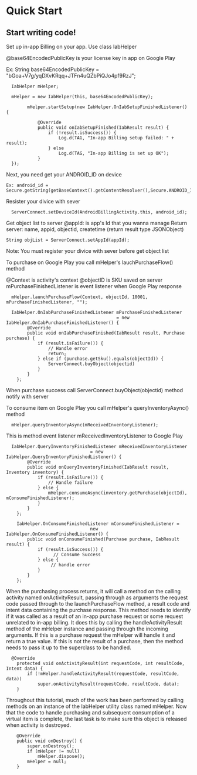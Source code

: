 <!--- Copyright (c) 2014 Bui Tuan Anh. See the file LICENSE for copying permission. -->
Quick Start
==========


Start writing code!
--------------------------

Set up in-app Billing on your app. Use class IabHelper

@base64EncodedPublicKey is your license key in app on Google Play

Ex: String base64EncodedPublicKey = "bGoa+V7g/yqDXvKRqq+JTFn4uQZbPiQJo4pf9RzJ";

```
  IabHelper mHelper;

  mHelper = new IabHelper(this, base64EncodedPublicKey);
    
    	mHelper.startSetup(new IabHelper.OnIabSetupFinishedListener() {

			@Override
			public void onIabSetupFinished(IabResult result) {
				if (!result.isSuccess()) {
					Log.d(TAG, "In-app Billing setup failed: " + result);
				} else              
					Log.d(TAG, "In-app Billing is set up OK");
			}
  });
```

Next, you need get your ANDROID_ID on device 

```
Ex: android_id = Secure.getString(getBaseContext().getContentResolver(),Secure.ANDROID_ID);
```

Resister your divice with sever 
```
  ServerConnect.setDeviceId(AndroidBillingActivity.this, android_id); 
```

Get object list to server
@appId: is app's Id that you wanna manage
Return server: name, appid, objectid, createtime (return result type JSONObject)
```
String objList = ServerConnect.setAppId(appId);
```

Note: You must register your divice with sever  before get object list

To purchase on Google Play you call mHelper's lauchPurchaseFlow() method 

@Context is activity's context
@objectID is SKU saved on server
mPurchaseFinishedListener is event listener when Google Play response

```
  mHelper.launchPurchaseFlow(Context, objectId, 10001, mPurchaseFinishedListener, "");
  
  IabHelper.OnIabPurchaseFinishedListener mPurchaseFinishedListener 
						                  = new IabHelper.OnIabPurchaseFinishedListener() {
		@Override
		public void onIabPurchaseFinished(IabResult result, Purchase purchase) {
			if (result.isFailure()) {
				// Handle error
				return;
			} else if (purchase.getSku().equals(objectId)) {
				ServerConnect.buyObject(objectid)
			}     
		}
	};
```
When purchase success call ServerConnect.buyObject(objectid) method notify with server

To consume item on Google Play you call mHelper's queryInventoryAsync() method 
```
  mHelper.queryInventoryAsync(mReceivedInventoryListener);
```
This is method event listener mReceivedInventoryListener to Google Play
```
  IabHelper.QueryInventoryFinishedListener mReceivedInventoryListener 
								= new IabHelper.QueryInventoryFinishedListener() {
		@Override
		public void onQueryInventoryFinished(IabResult result, Inventory inventory) {
			if (result.isFailure()) {
				// Handle failure
			} else {
				mHelper.consumeAsync(inventory.getPurchase(objectId), mConsumeFinishedListener);
			}
		}
	};
	
	IabHelper.OnConsumeFinishedListener mConsumeFinishedListener =
								new IabHelper.OnConsumeFinishedListener() {
		public void onConsumeFinished(Purchase purchase, IabResult result) {
			if (result.isSuccess()) {		 
			      // Consume Success
			} else {
		         // handle error
			}
		}
	};
```

When the purchasing process returns, it will call a method on the calling activity named onActivityResult, 
passing through as arguments the request code passed through to the launchPurchaseFlow method, 
a result code and intent data containing the purchase response. This method needs to identify if it was 
called as a result of an in-app purchase request or some request unrelated to in-app billing. 
It does this by calling the handleActivityResult method of the mHelper instance and passing through the 
incoming arguments. If this is a purchase request the mHelper will handle it and return a true value. 
If this is not the result of a purchase, then the method needs to pass it up to the superclass to be handled. 
```
  @Override
	protected void onActivityResult(int requestCode, int resultCode, Intent data) {
		if (!mHelper.handleActivityResult(requestCode, resultCode, data)) 
			super.onActivityResult(requestCode, resultCode, data);
	}
```

Throughout this tutorial, much of the work has been performed by calling methods on an 
instance of the IabHelper utility class named mHelper. Now that the code to handle purchasing 
and subsequent consumption of a virtual item is complete, the last task is to make sure this 
object is released when activity is destroyed. 
```
	@Override
	public void onDestroy() {
		super.onDestroy();
		if (mHelper != null) 
			mHelper.dispose();
		mHelper = null;
	}
```
